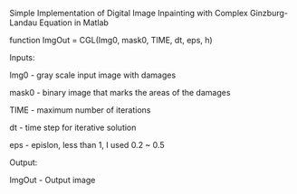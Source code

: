 Simple Implementation of Digital Image Inpainting with Complex Ginzburg-Landau Equation in Matlab

function ImgOut = CGL(Img0, mask0, TIME, dt, eps, h)

Inputs:

Img0 - gray scale input image with damages

mask0 - binary image that marks the areas of the damages

TIME - maximum number of iterations

dt - time step for iterative solution

eps - epislon, less than 1, I used 0.2 ~ 0.5

Output:

ImgOut - Output image
